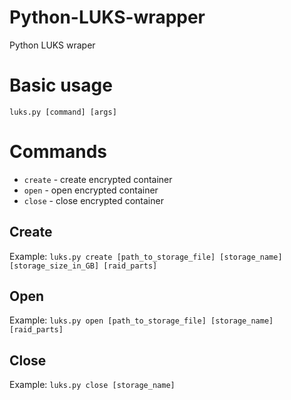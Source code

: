 # Python-LUKS-wrapper
Python LUKS wraper

# Basic usage
  `luks.py [command] [args]`

# Commands
  * `create` - create encrypted container
  * `open` - open encrypted container
  * `close` - close encrypted container

## Create
  Example:
  `luks.py create [path_to_storage_file] [storage_name] [storage_size_in_GB] [raid_parts]`
## Open
  Example:
  `luks.py open [path_to_storage_file] [storage_name] [raid_parts]`

## Close
  Example:
  `luks.py close [storage_name]`
